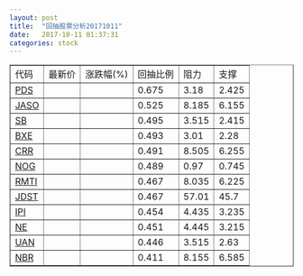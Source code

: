 ```yaml
---
layout: post
title:  "回抽股票分析20171011"
date:   2017-10-11 01:37:31
categories: stock
---
```

<script type="text/javascript">
var stockList = []
stockList.push('gb_pds');
stockList.push('gb_jaso');
stockList.push('gb_sb');
stockList.push('gb_bxe');
stockList.push('gb_crr');
stockList.push('gb_nog');
stockList.push('gb_rmti');
stockList.push('gb_jdst');
stockList.push('gb_ipi');
stockList.push('gb_ne');
stockList.push('gb_uan');
stockList.push('gb_nbr');
</script>
<table border="1">
 <tr>
 <td>代码</td>
 <td>最新价</td>
 <td>涨跌幅(%)</td>
 <td>回抽比例</td>
 <td>阻力</td>
 <td>支撑</td>
</tr>
  <tr id="pds">
  <td><a href="http://stock.finance.sina.com.cn/usstock/quotes/PDS.html" target="_blank">PDS</a></td><td></td><td></td><td>0.675</td><td>3.18</td><td>2.425</td></tr>
  <tr id="jaso">
  <td><a href="http://stock.finance.sina.com.cn/usstock/quotes/JASO.html" target="_blank">JASO</a></td><td></td><td></td><td>0.525</td><td>8.185</td><td>6.155</td></tr>
  <tr id="sb">
  <td><a href="http://stock.finance.sina.com.cn/usstock/quotes/SB.html" target="_blank">SB</a></td><td></td><td></td><td>0.495</td><td>3.515</td><td>2.415</td></tr>
  <tr id="bxe">
  <td><a href="http://stock.finance.sina.com.cn/usstock/quotes/BXE.html" target="_blank">BXE</a></td><td></td><td></td><td>0.493</td><td>3.01</td><td>2.28</td></tr>
  <tr id="crr">
  <td><a href="http://stock.finance.sina.com.cn/usstock/quotes/CRR.html" target="_blank">CRR</a></td><td></td><td></td><td>0.491</td><td>8.505</td><td>6.255</td></tr>
  <tr id="nog">
  <td><a href="http://stock.finance.sina.com.cn/usstock/quotes/NOG.html" target="_blank">NOG</a></td><td></td><td></td><td>0.489</td><td>0.97</td><td>0.745</td></tr>
  <tr id="rmti">
  <td><a href="http://stock.finance.sina.com.cn/usstock/quotes/RMTI.html" target="_blank">RMTI</a></td><td></td><td></td><td>0.467</td><td>8.035</td><td>6.225</td></tr>
  <tr id="jdst">
  <td><a href="http://stock.finance.sina.com.cn/usstock/quotes/JDST.html" target="_blank">JDST</a></td><td></td><td></td><td>0.467</td><td>57.01</td><td>45.7</td></tr>
  <tr id="ipi">
  <td><a href="http://stock.finance.sina.com.cn/usstock/quotes/IPI.html" target="_blank">IPI</a></td><td></td><td></td><td>0.454</td><td>4.435</td><td>3.235</td></tr>
  <tr id="ne">
  <td><a href="http://stock.finance.sina.com.cn/usstock/quotes/NE.html" target="_blank">NE</a></td><td></td><td></td><td>0.451</td><td>4.445</td><td>3.215</td></tr>
  <tr id="uan">
  <td><a href="http://stock.finance.sina.com.cn/usstock/quotes/UAN.html" target="_blank">UAN</a></td><td></td><td></td><td>0.446</td><td>3.515</td><td>2.63</td></tr>
  <tr id="nbr">
  <td><a href="http://stock.finance.sina.com.cn/usstock/quotes/NBR.html" target="_blank">NBR</a></td><td></td><td></td><td>0.411</td><td>8.155</td><td>6.585</td></tr>
</table>
